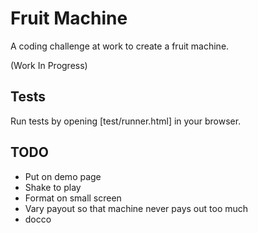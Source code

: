 # Fruit Machine

A coding challenge at work to create a fruit machine.

(Work In Progress)

## Tests

Run tests by opening [test/runner.html] in your browser. 

## TODO

- Put on demo page
- Shake to play
- Format on small screen
- Vary payout so that machine never pays out too much
- docco
